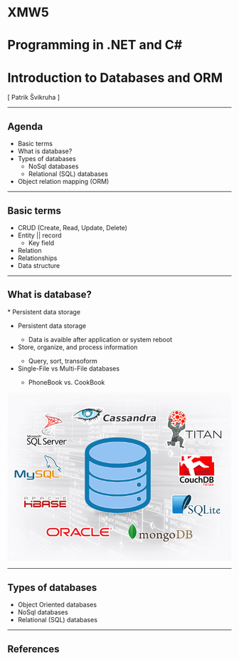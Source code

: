 # XMW5
# Programming in .NET and C# # 
# Introduction to Databases and ORM
<div class="right">
[ Patrik Švikruha <patrik.svikruha@vutbr.cz> ]
</div>

---
## Agenda

* Basic terms
* What is database?
* Types of databases
  * NoSql databases
  * Relational (SQL) databases
* Object relation mapping (ORM)

<!-- Note:
- Offers a wide-range of enhanced presentation **tools** and **features**
- Both on the desktop and in the cloud
- Learn more on the GitPitch website at https://gitpitch.com -->

---
## Basic terms

* CRUD (Create, Read, Update, Delete)
* Entity || record
  * Key field
* Relation
* Relationships
* Data structure

---
## What is database?

<div class="left">
  * Persistent data storage
<ul>
  <li>Persistent data storage</li>
  <ul>
    <li>Data is avaible after application or system reboot</li>
  </ul>
  <li>Store, organize, and process information</li>
   <ul>
    <li>Query, sort, transoform</li>
  </ul>
  <li>Single-File vs Multi-File databases</li>
  <ul>
    <li>PhoneBook vs. CookBook</li>
  </ul>
  
</ul>    
</div>
<div class="right">
<img src="/Lectures/Lecture_DB/assets/image/database-services.jpg" />
</div>

---
## Types of databases

* Object Oriented databases
* NoSql databases
* Relational (SQL) databases

---
## References
